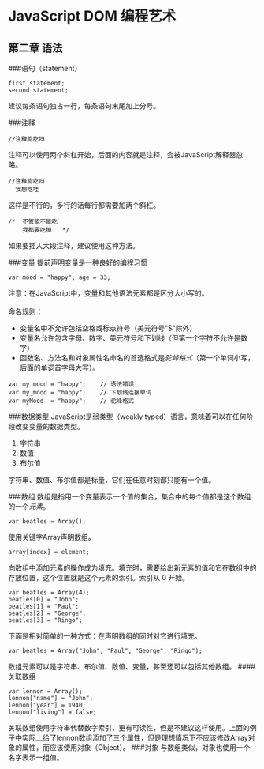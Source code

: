 # JavaScript DOM 编程艺术
## 第二章 语法
###语句（statement）

```
first statement;
second statement;
```
建议每条语句独占一行，每条语句末尾加上分号。

###注释

```
//注释能吃吗
```
注释可以使用两个斜杠开始，后面的内容就是注释，会被JavaScript解释器忽略。
```
//注释能吃吗
  我想吃哇
```
这样是不行的，多行的话每行都需要加两个斜杠。
```
/*  不管能不能吃
    我都要吃掉   */
```
如果要插入大段注释，建议使用这种方法。

###变量
提前声明变量是一种良好的编程习惯

```
var mood = "happy"; age = 33;
```
注意：在JavaScript中，变量和其他语法元素都是区分大小写的。<br><br>
命名规则：
- 变量名中不允许包括空格或标点符号（美元符号"$"除外）
- 变量名允许包含字母、数字、美元符号和下划线（但第一个字符不允许是数字）
- 函数名、方法名和对象属性名命名的首选格式是*驼峰格式*（第一个单词小写，后面的单词首字母大写）。

```
var my mood = "happy";    // 语法错误
var my_mood = "happy";    // 下划线连接单词
var myMood  = "happy";    // 驼峰格式
```
###数据类型
JavaScript是弱类型（weakly typed）语言，意味着可以在任何阶段改变变量的数据类型。
1. 字符串
2. 数值
3. 布尔值

字符串、数值、布尔值都是标量，它们在任意时刻都只能有一个值。

###数组
数组是指用一个变量表示一个值的集合，集合中的每个值都是这个数组的一个*元素*。

```
var beatles = Array();
```
使用关键字Array声明数组。

```
array[index] = element;
```
向数组中添加元素的操作成为填充。填充时，需要给出新元素的值和它在数组中的存放位置，这个位置就是这个元素的索引。索引从 0 开始。

```
var beatles = Array(4);
beatles[0] = "John";
beatles[1] = "Paul";
beatles[2] = "George";
beatles[3] = "Ringo";
```

下面是相对简单的一种方式：在声明数组的同时对它进行填充。
```
var beatles = Array("John", "Paul", "George", "Ringo");
```
数组元素可以是字符串、布尔值、数值、变量，甚至还可以包括其他数组。
####关联数组

```
var lennon = Array();
lennon["name"] = "John";
lennon["year"] = 1940;
lennon["living"] = false;
```
关联数组使用字符串代替数字索引，更有可读性，但是不建议这样使用。上面的例子中实际上给了lennon数组添加了三个属性，但是理想情况下不应该修改Array对象的属性，而应该使用对象（Object）。
###对象
与数组类似，对象也使用一个名字表示一组值。